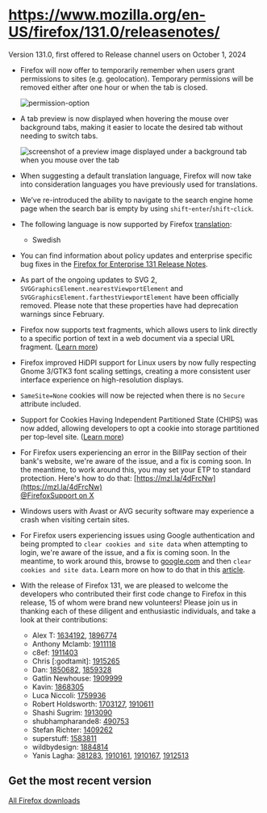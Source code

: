 # https://www.mozilla.org/en-US/firefox/131.0/releasenotes/

Version 131.0, first offered to Release channel users on October 1, 2024

*   Firefox will now offer to temporarily remember when users grant permissions to sites (e.g. geolocation). Temporary permissions will be removed either after one hour or when the tab is closed.
    
    ![permission-option](https://www.mozilla.org/media/img/firefox/releasenotes/note-images/131_LightModePermissions.png)
    
*   A tab preview is now displayed when hovering the mouse over background tabs, making it easier to locate the desired tab without needing to switch tabs.
    
    ![screenshot of a preview image displayed under a background tab when you mouse over the tab](https://www.mozilla.org/media/img/firefox/releasenotes/note-images/129_tab_preview.png)
    
*   When suggesting a default translation language, Firefox will now take into consideration languages you have previously used for translations.
    
*   We’ve re-introduced the ability to navigate to the search engine home page when the search bar is empty by using `shift`\-`enter`/`shift`\-`click`.
    

*   The following language is now supported by Firefox [translation](https://www.mozilla.org/firefox/features/translate/):
    
    *   Swedish
    

*   You can find information about policy updates and enterprise specific bug fixes in the [Firefox for Enterprise 131 Release Notes](https://support.mozilla.org/kb/firefox-enterprise-131-release-notes).
    

*   As part of the ongoing updates to SVG 2, `SVGGraphicsElement.nearestViewportElement` and `SVGGraphicsElement.farthestViewportElement` have been officially removed. Please note that these properties have had deprecation warnings since February.
    
*   Firefox now supports text fragments, which allows users to link directly to a specific portion of text in a web document via a special URL fragment. ([Learn more](https://developer.mozilla.org/en-US/docs/Web/URI/Fragment/Text_fragments))
    
*   Firefox improved HiDPI support for Linux users by now fully respecting Gnome 3/GTK3 font scaling settings, creating a more consistent user interface experience on high-resolution displays.
    

*   `SameSite=None` cookies will now be rejected when there is no `Secure` attribute included.
    
*   Support for Cookies Having Independent Partitioned State (CHIPS) was now added, allowing developers to opt a cookie into storage partitioned per top-level site. ([Learn more](https://developer.mozilla.org/en-US/docs/Web/Privacy/Privacy_sandbox/Partitioned_cookies))
    

*   For Firefox users experiencing an error in the BillPay section of their bank's website, we're aware of the issue, and a fix is coming soon. In the meantime, to work around this, you may set your ETP to standard protection. Here's how to do that: [https://mzl.la/4dFrcNw](https://mzl.la/4dFrcNw)  
    [@FirefoxSupport on X](https://x.com/FirefoxSupport/status/1844367670696869980)
    
*   Windows users with Avast or AVG security software may experience a crash when visiting certain sites.
    
*   For Firefox users experiencing issues using Google authentication and being prompted to `clear cookies and site data` when attempting to login, we're aware of the issue, and a fix is coming soon. In the meantime, to work around this, browse to [google.com](https://google.com/) and then `clear cookies and site data`. Learn more on how to do that in this [article](https://support.mozilla.org/en-US/kb/clear-cookies-and-site-data-firefox).
    

*   With the release of Firefox 131, we are pleased to welcome the developers who contributed their first code change to Firefox in this release, 15 of whom were brand new volunteers! Please join us in thanking each of these diligent and enthusiastic individuals, and take a look at their contributions:
    
    *   Alex T: [1634192](https://bugzilla.mozilla.org/1634192), [1896774](https://bugzilla.mozilla.org/1896774)
    *   Anthony Mclamb: [1911118](https://bugzilla.mozilla.org/1911118)
    *   c8ef: [1911403](https://bugzilla.mozilla.org/1911403)
    *   Chris \[:godtamit\]: [1915265](https://bugzilla.mozilla.org/1915265)
    *   Dan: [1850682](https://bugzilla.mozilla.org/1850682), [1859328](https://bugzilla.mozilla.org/1859328)
    *   Gatlin Newhouse: [1909999](https://bugzilla.mozilla.org/1909999)
    *   Kavin: [1868305](https://bugzilla.mozilla.org/1868305)
    *   Luca Niccoli: [1759936](https://bugzilla.mozilla.org/1759936)
    *   Robert Holdsworth: [1703127](https://bugzilla.mozilla.org/1703127), [1910611](https://bugzilla.mozilla.org/1910611)
    *   Shashi Sugrim: [1913090](https://bugzilla.mozilla.org/1913090)
    *   shubhampharande8: [490753](https://bugzilla.mozilla.org/490753)
    *   Stefan Richter: [1409262](https://bugzilla.mozilla.org/1409262)
    *   superstuff: [1583811](https://bugzilla.mozilla.org/1583811)
    *   wildbydesign: [1884814](https://bugzilla.mozilla.org/1884814)
    *   Yanis Lagha: [381283](https://bugzilla.mozilla.org/381283), [1910161](https://bugzilla.mozilla.org/1910161), [1910167](https://bugzilla.mozilla.org/1910167), [1912513](https://bugzilla.mozilla.org/1912513)
    

## Get the most recent version

[All Firefox downloads](https://www.mozilla.org/en-US/download/all/desktop-release/)